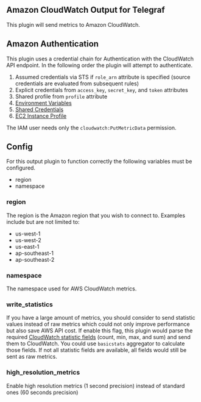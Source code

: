 ## Amazon CloudWatch Output for Telegraf

This plugin will send metrics to Amazon CloudWatch.

## Amazon Authentication

This plugin uses a credential chain for Authentication with the CloudWatch
API endpoint. In the following order the plugin will attempt to authenticate.
1. Assumed credentials via STS if `role_arn` attribute is specified (source credentials are evaluated from subsequent rules)
2. Explicit credentials from `access_key`, `secret_key`, and `token` attributes
3. Shared profile from `profile` attribute
4. [Environment Variables](https://github.com/aws/aws-sdk-go/wiki/configuring-sdk#environment-variables)
5. [Shared Credentials](https://github.com/aws/aws-sdk-go/wiki/configuring-sdk#shared-credentials-file)
6. [EC2 Instance Profile](http://docs.aws.amazon.com/AWSEC2/latest/UserGuide/iam-roles-for-amazon-ec2.html)

The IAM user needs only the `cloudwatch:PutMetricData` permission.

## Config

For this output plugin to function correctly the following variables
must be configured.

* region
* namespace

### region

The region is the Amazon region that you wish to connect to.
Examples include but are not limited to:
* us-west-1
* us-west-2
* us-east-1
* ap-southeast-1
* ap-southeast-2

### namespace

The namespace used for AWS CloudWatch metrics.

### write_statistics

If you have a large amount of metrics, you should consider to send statistic 
values instead of raw metrics which could not only improve performance but 
also save AWS API cost. If enable this flag, this plugin would parse the required 
[CloudWatch statistic fields](https://docs.aws.amazon.com/sdk-for-go/api/service/cloudwatch/#StatisticSet) 
(count, min, max, and sum) and send them to CloudWatch. You could use `basicstats` 
aggregator to calculate those fields. If not all statistic fields are available, 
all fields would still be sent as raw metrics.

### high_resolution_metrics
Enable high resolution metrics (1 second precision) instead of standard ones (60 seconds precision)